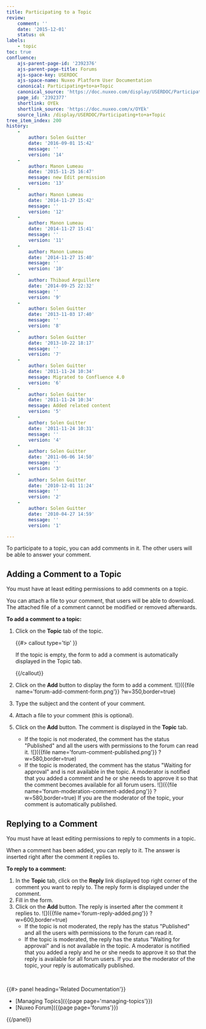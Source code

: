 ```yaml
---
title: Participating to a Topic
review:
    comment: ''
    date: '2015-12-01'
    status: ok
labels:
    - topic
toc: true
confluence:
    ajs-parent-page-id: '2392376'
    ajs-parent-page-title: Forums
    ajs-space-key: USERDOC
    ajs-space-name: Nuxeo Platform User Documentation
    canonical: Participating+to+a+Topic
    canonical_source: 'https://doc.nuxeo.com/display/USERDOC/Participating+to+a+Topic'
    page_id: '2392377'
    shortlink: OYEk
    shortlink_source: 'https://doc.nuxeo.com/x/OYEk'
    source_link: /display/USERDOC/Participating+to+a+Topic
tree_item_index: 200
history:
    -
        author: Solen Guitter
        date: '2016-09-01 15:42'
        message: ''
        version: '14'
    -
        author: Manon Lumeau
        date: '2015-11-25 16:47'
        message: new Edit permission
        version: '13'
    -
        author: Manon Lumeau
        date: '2014-11-27 15:42'
        message: ''
        version: '12'
    -
        author: Manon Lumeau
        date: '2014-11-27 15:41'
        message: ''
        version: '11'
    -
        author: Manon Lumeau
        date: '2014-11-27 15:40'
        message: ''
        version: '10'
    -
        author: Thibaud Arguillere
        date: '2014-09-25 22:32'
        message: ''
        version: '9'
    -
        author: Solen Guitter
        date: '2013-11-03 17:40'
        message: ''
        version: '8'
    -
        author: Solen Guitter
        date: '2013-10-22 18:17'
        message: ''
        version: '7'
    -
        author: Solen Guitter
        date: '2011-11-24 10:34'
        message: Migrated to Confluence 4.0
        version: '6'
    -
        author: Solen Guitter
        date: '2011-11-24 10:34'
        message: Added related content
        version: '5'
    -
        author: Solen Guitter
        date: '2011-11-24 10:31'
        message: ''
        version: '4'
    -
        author: Solen Guitter
        date: '2011-06-06 14:50'
        message: ''
        version: '3'
    -
        author: Solen Guitter
        date: '2010-12-01 11:24'
        message: ''
        version: '2'
    -
        author: Solen Guitter
        date: '2010-04-27 14:59'
        message: ''
        version: '1'

---
```

To participate to a topic, you can add comments in it. The other users will be able to answer your comment.

## Adding a Comment to a Topic

You must have at least editing permissions to add comments on a topic.

You can attach a file to your comment, that users will be able to download. The attached file of a comment cannot be modified or removed afterwards.

**To add a comment to a topic:**

1.  Click on the **Topic** tab of the topic.

    {{#> callout type='tip' }}

    If the topic is empty, the form to add a comment is automatically displayed in the Topic tab.

    {{/callout}}
2.  Click on the **Add** button to display the form to add a comment.
    ![]({{file name='forum-add-comment-form.png'}} ?w=350,border=true)
3.  Type the subject and the content of your comment.
4.  Attach a file to your comment (this is optional).
5.  Click on the **Add** button.
    The comment is displayed in the **Topic** tab.
    *   If the topic is not moderated, the comment has the status "Published" and all the users with permissions to the forum can read it.
        ![]({{file name='forum-comment-published.png'}} ?w=580,border=true)
    *   If the topic is moderated, the comment has the status "Waiting for approval" and is not available in the topic. A moderator is notified that you added a comment and he or she needs to approve it so that the comment becomes available for all forum users.
        ![]({{file name='forum-moderation-comment-added.png'}} ?w=580,border=true)
        If you are the moderator of the topic, your comment is automatically published.

## Replying to a Comment

You must have at least editing permissions to reply to comments in a topic.

When a comment has been added, you can reply to it. The answer is inserted right after the comment it replies to.

**To reply to a comment:**

1.  In the **Topic** tab, click on the **Reply** link displayed top right corner of the comment you want to reply to.
    The reply form is displayed under the comment.
2.  Fill in the form.
3.  Click on the **Add** button.
    The reply is inserted after the comment it replies to.
    ![]({{file name='forum-reply-added.png'}} ?w=600,border=true)
    *   If the topic is not moderated, the reply has the status "Published" and all the users with permissions to the forum can read it.
    *   If the topic is moderated, the reply has the status "Waiting for approval" and is not available in the topic. A moderator is notified that you added a reply and he or she needs to approve it so that the reply is available for all forum users.
        If you are the moderator of the topic, your reply is automatically published.

&nbsp;

<div class="row" data-equalizer data-equalize-on="medium"><div class="column medium-6">{{#> panel heading='Related Documentation'}}

- [Managing Topics]({{page page='managing-topics'}})
- [Nuxeo Forum]({{page page='forums'}})

{{/panel}}</div><div class="column medium-6">

&nbsp;

</div></div>
